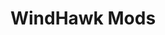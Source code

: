 ---
title: WindHawk Mods
description: A collection of mods for WindHawk
nav_order: 4
permalink: /windhawk-mods
---